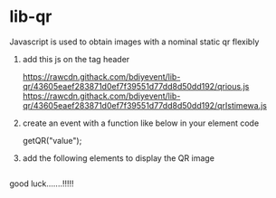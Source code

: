 # lib-qr
Javascript is used to obtain images with a nominal static qr flexibly

1. add this js on the tag header

   https://rawcdn.githack.com/bdiyevent/lib-qr/43605eaef283871d0ef7f39551d77dd8d50dd192/qrious.js
   https://rawcdn.githack.com/bdiyevent/lib-qr/43605eaef283871d0ef7f39551d77dd8d50dd192/qrIstimewa.js



2. create an event with a function like below in your element code

   getQR("value");



3. add the following elements to display the QR image

   <img id=imageQR>
   
   
   
good luck.......!!!!!
